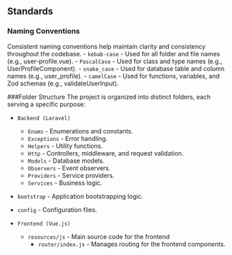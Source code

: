 ## Standards

### Naming Conventions
Consistent naming conventions help maintain clarity and consistency throughout the codebase.
	- `kebab-case` - Used for all folder and file names (e.g., user-profile.vue).
	- `PascalCase` - Used for class and type names (e.g., UserProfileComponent).
	- `snake_case` - Used for database table and column names (e.g., user_profile).
	- `camelCase` - Used for functions, variables, and Zod schemas (e.g., validateUserInput).


###Folder Structure
The project is organized into distinct folders, each serving a specific purpose:
- `Backend (Laravel)`
	- `Enums` - Enumerations and constants.
	- `Exceptions` - Error handling.
	- `Helpers` - Utility functions.
	- `Http` - Controllers, middleware, and request validation.
	- `Models` - Database models.
	- `Observers` - Event observers.
	- `Providers` - Service providers.
	- `Services` - Business logic.
- `bootstrap` - Application bootstrapping logic.
- `config` - Configuration files.

- `Frontend (Vue.js)`
	- `resources/js` - Main source code for the frontend
		- `router/index.js` - Manages routing for the frontend components.